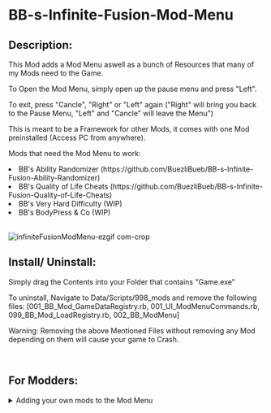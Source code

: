 # BB-s-Infinite-Fusion-Mod-Menu
## Description:
<p>This Mod adds a Mod Menu aswell as a bunch of Resources that many of my Mods need to the Game.</p>
<p>To Open the Mod Menu, simply open up the pause menu and press "Left".</p>
<p>To exit, press "Cancle", "Right" or "Left" again ("Right" will bring you back to the Pause Menu, "Left" and "Cancle" will leave the Menu")</p>

<p>This is meant to be a Framework for other Mods, it comes with one Mod preinstalled (Access PC from anywhere).</p>
<p>Mods that need the Mod Menu to work:</p>
<li>BB's Ability Randomizer (https://github.com/BuezliBueb/BB-s-Infinite-Fusion-Ability-Randomizer)</li>
<li>BB's Quality of Life Cheats (https://github.com/BuezliBueb/BB-s-Infinite-Fusion-Quality-of-Life-Cheats)</li>
<li>BB's Very Hard Difficulty (WIP)</li>
<li>BB's BodyPress & Co (WIP)</li>
<br>

![infiniteFusionModMenu-ezgif com-crop](https://github.com/BuezliBueb/BB-s-Infinite-Fusion-Mod-Menu/assets/164735539/d08ca695-c40d-4a44-8f93-d56ea3bf3199)

## Install/ Uninstall:
<p>Simply drag the Contents into your Folder that contains "Game.exe"</p>
<p>To uninstall, Navigate to Data/Scripts/998_mods and remove the following files: [001_BB_Mod_GameDataRegistry.rb, 001_UI_ModMenuCommands.rb, 099_BB_Mod_LoadRegistry.rb, 002_BB_ModMenu]</p>
<p>Warning: Removing the above Mentioned Files without removing any Mod depending on them will cause your game to Crash.</p>
<br>

## For Modders:

<details>
<summary>Adding your own mods to the Mod Menu</summary>
<p>To register your Options in the Mod Menu, add the Following code:</p>
<pre>
  <code class="language-ruby">
ModMenuCommands.register("YourIdHere",{
    "parent"      => "main",
    "name"        => _INTL("The name you want displayed"),
    "description" => _INTL("The Description you want displayed"),
    "effect"      => proc{
      #Write your Code Here 
    }
  }
)
  </code>
</pre>
<p>To add a menu with a submenu:</p>
<pre>
  <code class="language-ruby">
ModMenuCommands.register("YourIdHere",{
    "parent"      => "main",
    "name"        => _INTL("The name you want displayed"),
    "description" => _INTL("The Description you want displayed"),
  }
)
ModMenuCommands.register("YourSubIdHere",{
    "parent"      => "YourIdHere",
    "name"        => _INTL("The name you want displayed"),
    "description" => _INTL("The Description you want displayed"),
        "effect"      => proc{
      #Write your Code Here 
    }
  }
)

  </code>
</pre>
</details>

